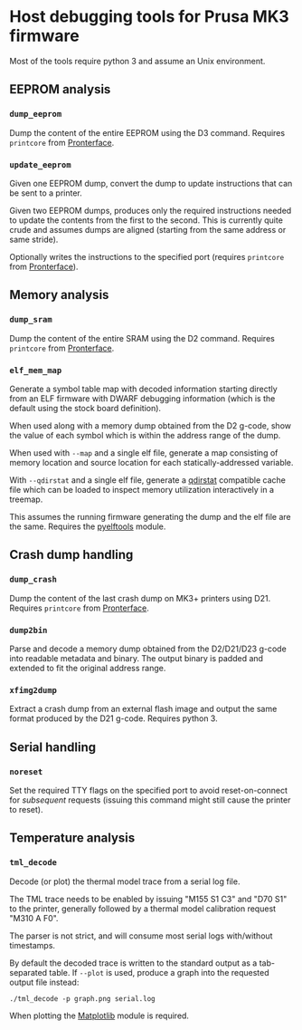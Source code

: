 # Host debugging tools for Prusa MK3 firmware

Most of the tools require python 3 and assume an Unix environment.


## EEPROM analysis

### ``dump_eeprom``

Dump the content of the entire EEPROM using the D3 command.
Requires ``printcore`` from [Pronterface].

### ``update_eeprom``

Given one EEPROM dump, convert the dump to update instructions that can be sent to a printer.

Given two EEPROM dumps, produces only the required instructions needed to update the contents from the first to the second. This is currently quite crude and assumes dumps are aligned (starting from the same address or same stride).

Optionally writes the instructions to the specified port (requires ``printcore`` from [Pronterface]).


## Memory analysis

### ``dump_sram``

Dump the content of the entire SRAM using the D2 command.
Requires ``printcore`` from [Pronterface].

### ``elf_mem_map``

Generate a symbol table map with decoded information starting directly from an ELF firmware with DWARF debugging information (which is the default using the stock board definition).

When used along with a memory dump obtained from the D2 g-code, show the value of each symbol which is within the address range of the dump.

When used with ``--map`` and a single elf file, generate a map consisting of memory location and source location for each statically-addressed variable.

With ``--qdirstat`` and a single elf file, generate a [qdirstat](https://github.com/shundhammer/qdirstat) compatible cache file which can be loaded to inspect memory utilization interactively in a treemap.

This assumes the running firmware generating the dump and the elf file are the same.
Requires the [pyelftools](https://github.com/eliben/pyelftools) module.


## Crash dump handling

### ``dump_crash``

Dump the content of the last crash dump on MK3+ printers using D21.
Requires ``printcore`` from [Pronterface].

### ``dump2bin``

Parse and decode a memory dump obtained from the D2/D21/D23 g-code into readable metadata and binary. The output binary is padded and extended to fit the original address range.

### ``xfimg2dump``

Extract a crash dump from an external flash image and output the same format produced by the D21 g-code. Requires python 3.


## Serial handling

### ``noreset``

Set the required TTY flags on the specified port to avoid reset-on-connect for *subsequent* requests (issuing this command might still cause the printer to reset).


## Temperature analysis

### ``tml_decode``

Decode (or plot) the thermal model trace from a serial log file.

The TML trace needs to be enabled by issuing "M155 S1 C3" and "D70 S1" to the printer, generally followed by a thermal model calibration request "M310 A F0".

The parser is not strict, and will consume most serial logs with/without timestamps.

By default the decoded trace is written to the standard output as a tab-separated table. If `--plot` is used, produce a graph into the requested output file instead:

    ./tml_decode -p graph.png serial.log

When plotting the [Matplotlib](https://matplotlib.org/) module is required.


[Pronterface]: https://github.com/kliment/Printrun
